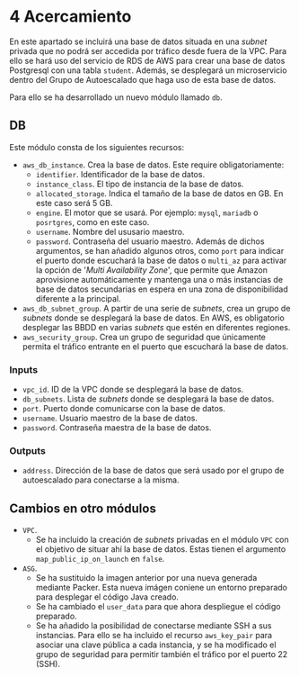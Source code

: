 # 4 Acercamiento
En este apartado se incluirá una base de datos situada en una *subnet* privada que no podrá ser accedida por tráfico desde fuera de la VPC. Para ello se hará uso del servicio de RDS de AWS para crear una base de datos Postgresql con una tabla `student`. Además, se desplegará un microservicio dentro del Grupo de Autoescalado que haga uso de esta base de datos.

Para ello se ha desarrollado un nuevo módulo llamado `db`.
## DB
Este módulo consta de los siguientes recursos:
* `aws_db_instance`. Crea la base de datos. Este require obligatoriamente:
	* `identifier`. Identificador de la base de datos.
	* `instance_class`. El tipo de instancia de la base de datos.
	* `allocated_storage`. Indica el tamaño de la base de datos en GB. En este caso será 5 GB.
	* `engine`. El motor que se usará. Por ejemplo: `mysql`, `mariadb` o `posrtgres`, como en este caso.
	* `username`. Nombre del ususario maestro.
	* `password`. Contraseña del usuario maestro.
	Además de dichos argumentos, se han añadido algunos otros, como `port` para indicar el puerto donde escuchará la base de datos o `multi_az` para activar la opción de '*Multi Availability Zone*', que permite que Amazon aprovisione automáticamente y mantenga una o más instancias de base de datos secundarias en espera en una zona de disponibilidad diferente a la principal.
* `aws_db_subnet_group`. A partir de una serie de *subnets*, crea un grupo de *subnets* donde se desplegará la base de datos. En AWS, es obligatorio desplegar las BBDD en varias *subnets* que estén en diferentes regiones.
* `aws_security_group`.  Crea un grupo de seguridad que únicamente permita el tráfico entrante en el puerto que escuchará la base de datos.
### Inputs
* `vpc_id`. ID de la VPC donde se desplegará la base de datos.
* `db_subnets`. Lista de *subnets* donde se desplegará la base de datos.
* `port`. Puerto donde comunicarse con la base de datos.
* `username`. Usuario maestro de la base de datos.
* `password`. Contraseña maestra de la base de datos.
### Outputs
* `address`. Dirección de la base de datos que será usado por el grupo de autoescalado para conectarse a la misma.

## Cambios en otro módulos
* `VPC`.
	* Se ha incluido la creación de *subnets* privadas en el módulo `VPC` con el objetivo de situar ahí la base de datos. Estas tienen el argumento `map_public_ip_on_launch` en `false`.
* `ASG`.
	* Se ha sustituido la imagen anterior por una nueva generada mediante Packer. Esta nueva imágen coniene un entorno preparado para desplegar el código Java creado.
	* Se ha cambiado el `user_data` para que ahora despliegue el código preparado.
	* Se ha añadido la posibilidad de conectarse mediante SSH a sus instancias. Para ello se ha  incluido el recurso `aws_key_pair` para asociar una clave pública a cada instancia, y se ha modificado el grupo de seguridad para permitir también el tráfico por el puerto 22 (SSH).